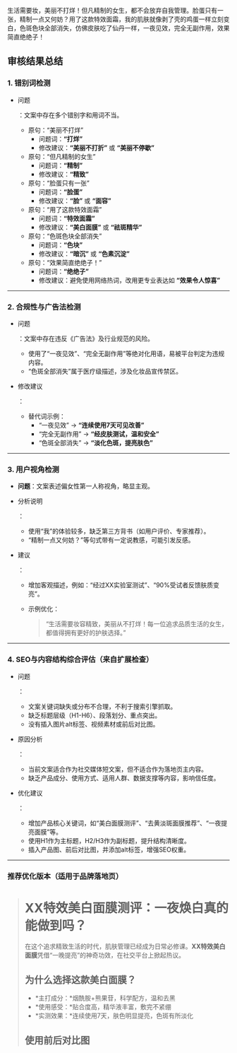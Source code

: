 生活需要妆，美丽不打烊！但凡精制的女生，都不会放弃自我管理。脸蛋只有一张，精制一点又何妨？用了这款特效面霜，我的肌肤就像剥了壳的鸡蛋一样立刻变白，色斑色块全部消失，仿佛皮肤吃了仙丹一样，一夜见效，完全无副作用，效果简直绝绝子！

## 审核结果总结

### 1. 错别词检测

- 问题

  ：文案中存在多个错别字和用词不当。

  - 原句：“美丽不打烊”
    - 问题词：**“打烊”**
    - 修改建议：**“美丽不打折”** 或 **“美丽不停歇”**
  - 原句：“但凡精制的女生”
    - 问题词：**“精制”**
    - 修改建议：**“精致”**
  - 原句：“脸蛋只有一张”
    - 问题词：**“脸蛋”**
    - 修改建议：**“脸”** 或 **“面容”**
  - 原句：“用了这款特效面霜”
    - 问题词：**“特效面霜”**
    - 修改建议：**“美白面膜”** 或 **“祛斑精华”**
  - 原句：“色斑色块全部消失”
    - 问题词：**“色块”**
    - 修改建议：**“暗沉”** 或 **“色素沉淀”**
  - 原句：“效果简直绝绝子！”
    - 问题词：**“绝绝子”**
    - 修改建议：避免使用网络热词，改用更专业表达如 **“效果令人惊喜”**

------

### 2. 合规性与广告法检测

- 问题

  ：文案中存在违反《广告法》及行业规范的风险。

  - 使用了“一夜见效”、“完全无副作用”等绝对化用语，易被平台判定为违规内容。
  - “色斑全部消失”属于医疗级描述，涉及化妆品宣传禁区。

- 修改建议

  ：

  - 替代词示例：
    - “一夜见效” → **“连续使用7天可见改善”**
    - “完全无副作用” → **“经皮肤测试，温和安全”**
    - “色斑全部消失” → **“淡化色斑，提亮肤色”**

------

### 3. 用户视角检测

- **问题**：文案表述偏女性第一人称视角，略显主观。

- 分析说明

  ：

  - 使用“我”的体验较多，缺乏第三方背书（如用户评价、专家推荐）。
  - “精制一点又何妨？”等句式带有一定说教感，可能引发反感。

- 建议

  ：

  - 增加客观描述，例如：“经过XX实验室测试”、“90%受试者反馈肤质变亮”。

  - 示例优化：

    > “生活需要妆容精致，美丽从不打烊！每一位追求品质生活的女生，都值得拥有更好的护肤选择。”

------

### 4. SEO与内容结构综合评估（来自扩展检查）

- 问题

  ：

  - 文案关键词缺失或分布不合理，不利于搜索引擎抓取。
  - 缺乏标题层级（H1-H6）、段落划分、重点突出。
  - 没有插入图片alt标签、视频素材或前后对比图。

- 原因分析

  ：

  - 当前文案适合作为社交媒体短文案，但不适合作为落地页主内容。
  - 缺乏产品成分、使用方式、适用人群、数据支撑等内容，影响信任度。

- 优化建议

  ：

  - 增加产品核心关键词，如“美白面膜测评”、“去黄淡斑面膜推荐”、“一夜提亮面膜”等。
  - 使用H1作为主标题，H2/H3作为副标题，提升结构清晰度。
  - 插入产品图、前后对比图，并添加alt标签，增强SEO权重。

------

### 推荐优化版本（适用于品牌落地页）

> # XX特效美白面膜测评：一夜焕白真的能做到吗？
>
> 在这个追求精致生活的时代，肌肤管理已经成为日常必修课。**XX特效美白面膜**凭借“一晚提亮”的神奇功效，在社交平台上掀起热议。
>
> ## 为什么选择这款美白面膜？
>
> - *主打成分：*烟酰胺+熊果苷，科学配方，温和去黑
> - *使用感受：*贴合度高，精华液丰富，敷完不紧绷
> - *实测效果：*连续使用7天，肤色明显提亮，色斑有所淡化
>
> ## 使用前后对比图